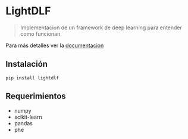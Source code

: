 <!--

#################################################
### THIS FILE WAS AUTOGENERATED! DO NOT EDIT! ###
#################################################
# file to edit: notebooks/index.ipynb
# command to build the docs after a change: nbdev_build_docs

-->

# LightDLF

> Implementacion de un framework de deep learning para entender como funcionan.


Para más detalles ver la [documentacion](https://sgaseretto.github.io/lightdlf/)

## Instalación
```pip install lightdlf```

## Requerimientos
- numpy
- scikit-learn
- pandas
- phe
